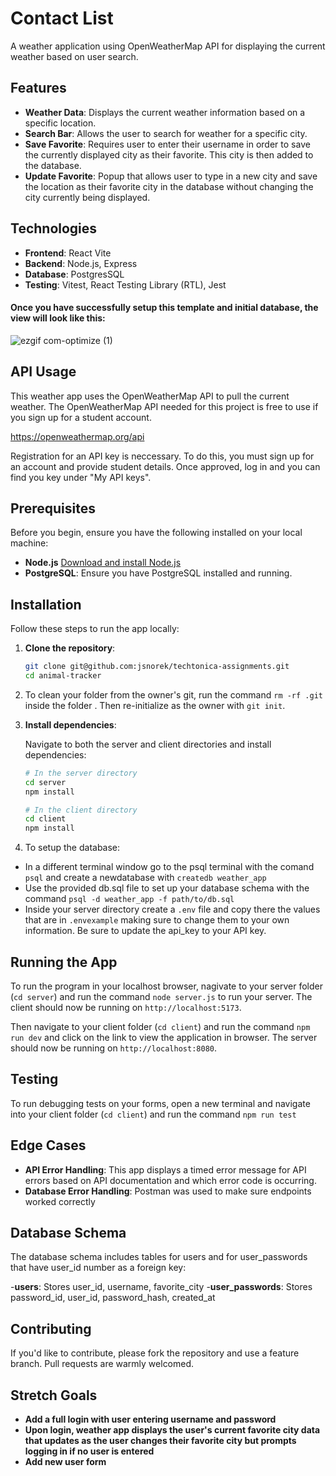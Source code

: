 # Contact List

A weather application using OpenWeatherMap API for displaying the current weather based on user search. 

## Features
- **Weather Data**: Displays the current weather information based on a specific location.
- **Search Bar**: Allows the user to search for weather for a specific city.
- **Save Favorite**: Requires user to enter their username in order to save the currently displayed city as their favorite. This city is then added to the database.
- **Update Favorite**: Popup that allows user to type in a new city and save the location as their favorite city in the database without changing the city currently being displayed.

## Technologies
- **Frontend**: React Vite
- **Backend**: Node.js, Express
- **Database**: PostgresSQL
- **Testing**: Vitest, React Testing Library (RTL), Jest

#### Once you have successfully setup this template and initial database, the view will look like this:
![ezgif com-optimize (1)](https://github.com/user-attachments/assets/2ae7d275-851c-4caa-970b-a4c83bae4126)


## API Usage

This weather app uses the OpenWeatherMap API to pull the current weather. The OpenWeatherMap API needed for this project is free to use if you sign up for a student account.

https://openweathermap.org/api

Registration for an API key is neccessary. To do this, you must sign up for an account and provide student details. Once approved, log in and you can find you key under "My API keys".

## Prerequisites

Before you begin, ensure you have the following installed on your local machine:
- **Node.js** [Download and install Node.js](https://nodejs.org/)
- **PostgreSQL**: Ensure you have PostgreSQL installed and running.

## Installation

Follow these steps to run the app locally:

1. **Clone the repository**:
    ```bash
    git clone git@github.com:jsnorek/techtonica-assignments.git
    cd animal-tracker
    ```
2. To clean your folder from the owner's git, run the command `rm -rf .git` inside the folder <NAMENEWDIRECTORY>. Then re-initialize as the owner with `git init`.

3. **Install dependencies**:

    Navigate to both the server and client directories and install dependencies:

    ```bash
    # In the server directory 
    cd server
    npm install
    
    # In the client directory
    cd client
    npm install
    ```
4. To setup the database:
* In a different terminal window go to the psql terminal with the comand `psql` and create a newdatabase with `createdb weather_app`
* Use the provided db.sql file to set up your database schema with the command `psql -d weather_app -f path/to/db.sql`
* Inside your server directory create a `.env` file and copy there the values that are in `.envexample` making sure to change them to your own information. Be sure to update the api_key to your API key.

## Running the App

To run the program in your localhost browser, nagivate to your server folder (`cd server`) and run the command `node server.js` to run your server. 
The client should now be running on `http://localhost:5173`.

Then navigate to your client folder (`cd client`) and run the command `npm run dev` and click on the link to view the application in browser.
The server should now be running on `http://localhost:8080`.

## Testing

To run debugging tests on your forms, open a new terminal and navigate into your client folder (`cd client`) and run the command `npm run test`

## Edge Cases

- **API Error Handling**: This app displays a timed error message for API errors based on API documentation and which error code is occurring.
- **Database Error Handling**: Postman was used to make sure endpoints worked correctly 

## Database Schema

The database schema includes tables for users and for user_passwords that have user_id number as a foreign key:

-**users**: Stores user_id, username, favorite_city
-**user_passwords**: Stores password_id, user_id, password_hash, created_at

## Contributing

If you'd like to contribute, please fork the repository and use a feature branch. Pull requests are warmly welcomed.

## Stretch Goals

- **Add a full login with user entering username and password**
- **Upon login, weather app displays the user's current favorite city data that updates as the user changes their favorite city but prompts logging in if no user is entered**
- **Add new user form**

